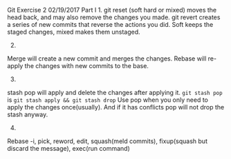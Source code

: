 Git Exercise 2 02/19/2017
Part I
1.
git reset (soft hard or mixed) moves the head back, and may also remove the changes you made. git revert creates a series of new commits that reverse the actions you did. Soft keeps the staged changes, mixed makes them unstaged. 

2.
Merge will create a new commit and merges the changes. Rebase will re-apply the changes with new commits to the base. 

3.
stash pop will apply and delete the changes after applying it. 
`git stash pop` is `git stash apply && git stash drop`
Use pop when you only need to apply the changes once(usually). And if it has conflicts pop will not drop the stash anyway.

4.
Rebase -i, pick, reword, edit, squash(meld commits), fixup(squash but discard the message), exec(run command)



